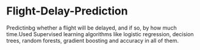 # Flight-Delay-Prediction
Predictinbg whether a flight will be delayed, and if so, by how much time.Used Supervised learning algorithms like logistic regression, decision trees, random forests, gradient boosting and accuracy in all of them.

